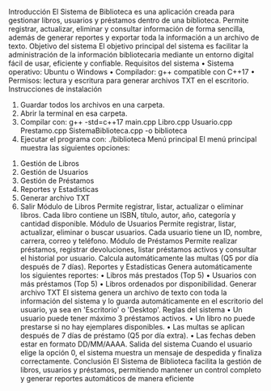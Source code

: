 Introducción
El Sistema de Biblioteca es una aplicación creada para gestionar libros, usuarios y préstamos dentro
de una biblioteca. Permite registrar, actualizar, eliminar y consultar información de forma sencilla,
además de generar reportes y exportar toda la información a un archivo de texto.
Objetivo del sistema
El objetivo principal del sistema es facilitar la administración de la información bibliotecaria mediante un
entorno digital fácil de usar, eficiente y confiable.
Requisitos del sistema
• Sistema operativo: Ubuntu o Windows
• Compilador: g++ compatible con C++17
• Permisos: lectura y escritura para generar archivos TXT en el escritorio.
Instrucciones de instalación
1. Guardar todos los archivos en una carpeta.
2. Abrir la terminal en esa carpeta.
3. Compilar con: g++ -std=c++17 main.cpp Libro.cpp Usuario.cpp Prestamo.cpp SistemaBiblioteca.cpp
-o biblioteca
4. Ejecutar el programa con: ./biblioteca
Menú principal
El menú principal muestra las siguientes opciones:
1) Gestión de Libros
2) Gestión de Usuarios
3) Gestión de Préstamos
4) Reportes y Estadísticas
5) Generar archivo TXT
0) Salir
Módulo de Libros
Permite registrar, listar, actualizar o eliminar libros. Cada libro contiene un ISBN, título, autor, año,
categoría y cantidad disponible.
Módulo de Usuarios
Permite registrar, listar, actualizar, eliminar o buscar usuarios. Cada usuario tiene un ID, nombre,
carrera, correo y teléfono.
Módulo de Préstamos
Permite realizar préstamos, registrar devoluciones, listar préstamos activos y consultar el historial por
usuario. Calcula automáticamente las multas (Q5 por día después de 7 días).
Reportes y Estadísticas
Genera automáticamente los siguientes reportes:
• Libros más prestados (Top 5)
• Usuarios con más préstamos (Top 5)
• Libros ordenados por disponibilidad.
Generar archivo TXT
El sistema genera un archivo de texto con toda la información del sistema y lo guarda
automáticamente en el escritorio del usuario, ya sea en 'Escritorio' o 'Desktop'.
Reglas del sistema
• Un usuario puede tener máximo 3 préstamos activos.
• Un libro no puede prestarse si no hay ejemplares disponibles.
• Las multas se aplican después de 7 días de préstamo (Q5 por día extra).
• Las fechas deben estar en formato DD/MM/AAAA.
Salida del sistema
Cuando el usuario elige la opción 0, el sistema muestra un mensaje de despedida y finaliza
correctamente.
Conclusión
El Sistema de Biblioteca facilita la gestión de libros, usuarios y préstamos, permitiendo mantener un
control completo y generar reportes automáticos de manera eficiente
